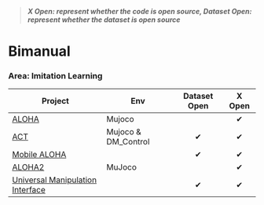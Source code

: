 > ***X Open: represent whether the code is open source, Dataset Open: represent whether the dataset is open source***

# Bimanual

### Area: Imitation Learning

| Project                                                      | Env                 | Dataset Open |  X Open  |
| ------------------------------------------------------------ | ------------------- | :----------: | :------: |
| [ALOHA](https://tonyzhaozh.github.io/aloha/)                 | Mujoco              |              | &#x2714; |
| [ACT](https://github.com/tonyzhaozh/act/tree/main)           | Mujoco & DM_Control |   &#x2714;   | &#x2714; |
| [Mobile ALOHA](https://mobile-aloha.github.io)               |                     |   &#x2714;   | &#x2714; |
| [ALOHA2](https://aloha-2.github.io/)                         | MuJoco              |              | &#x2714; |
| [Universal Manipulation Interface](https://umi-gripper.github.io/) |                     |   &#x2714;   | &#x2714; |

